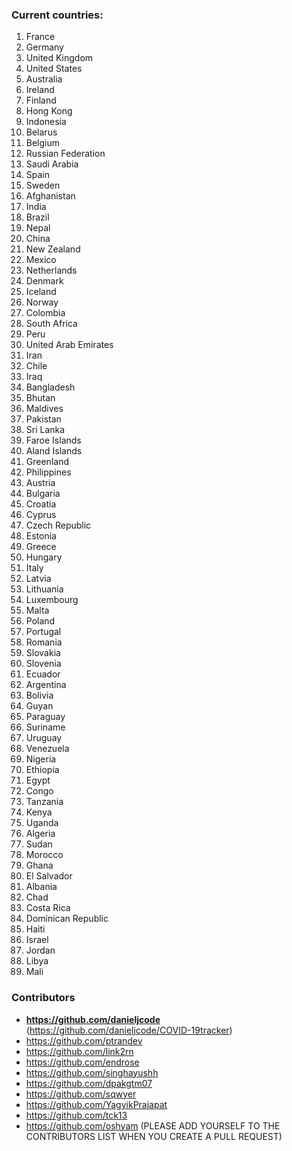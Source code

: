 ### Current countries:
1. France
2. Germany
3. United Kingdom
4. United States
5. Australia
6. Ireland
7. Finland
8. Hong Kong
9. Indonesia
10. Belarus
11. Belgium
12. Russian Federation
13. Saudi Arabia
14. Spain
15. Sweden
16. Afghanistan
17. India
18. Brazil
19. Nepal
20. China
21. New Zealand
22. Mexico
23. Netherlands
24. Denmark
25. Iceland
26. Norway
27. Colombia
28. South Africa
29. Peru
30. United Arab Emirates
31. Iran
32. Chile
33. Iraq
34. Bangladesh
35. Bhutan
36. Maldives
37. Pakistan
38. Sri Lanka
39. Faroe Islands
40. Aland Islands
41. Greenland
42. Philippines
43. Austria
44. Bulgaria
45. Croatia
46. Cyprus
47. Czech Republic
48. Estonia
49. Greece
50. Hungary
51. Italy
52. Latvia
53. Lithuania
54. Luxembourg
55. Malta
56. Poland
57. Portugal
58. Romania
59. Slovakia
60. Slovenia
61. Ecuador
62. Argentina
63. Bolivia
64. Guyan
65. Paraguay
66. Suriname
67. Uruguay
68. Venezuela
69. Nigeria
70. Ethiopia
71. Egypt
72. Congo
73. Tanzania
74. Kenya
75. Uganda
76. Algeria
77. Sudan
78. Morocco
79. Ghana
80. El Salvador
81. Albania
82. Chad
83. Costa Rica
84. Dominican Republic
85. Haiti
86. Israel
87. Jordan
88. Libya
89. Mali

### Contributors

- **https://github.com/danieljcode** (https://github.com/danieljcode/COVID-19tracker)
- https://github.com/ptrandev
- https://github.com/link2rn
- https://github.com/endrose
- https://github.com/singhayushh
- https://github.com/dpakgtm07
- https://github.com/sqwyer
- https://github.com/YagyikPrajapat
- https://github.com/tck13
- https://github.com/oshyam
(PLEASE ADD YOURSELF TO THE CONTRIBUTORS LIST WHEN YOU CREATE A PULL REQUEST)
